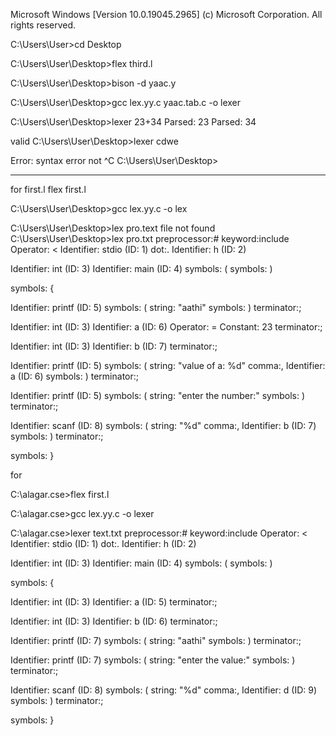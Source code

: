 Microsoft Windows [Version 10.0.19045.2965]
(c) Microsoft Corporation. All rights reserved.

C:\Users\User>cd Desktop

C:\Users\User\Desktop>flex third.l

C:\Users\User\Desktop>bison -d yaac.y

C:\Users\User\Desktop>gcc lex.yy.c yaac.tab.c -o lexer

C:\Users\User\Desktop>lexer
23+34
Parsed: 23
Parsed: 34

valid
C:\Users\User\Desktop>lexer
cdwe

Error: syntax error
not ^C
C:\Users\User\Desktop>
_____________________________________________________________________________________________
for first.l
flex first.l

C:\Users\User\Desktop>gcc lex.yy.c -o lex

C:\Users\User\Desktop>lex pro.text
file not found
C:\Users\User\Desktop>lex pro.txt
preprocessor:#
keyword:include
Operator: <
Identifier: stdio (ID: 1)
dot:.
Identifier: h (ID: 2)

Identifier: int (ID: 3)
Identifier: main (ID: 4)
symbols:  (
symbols:  )

symbols:  {

Identifier: printf (ID: 5)
symbols:  (
string:  "aathi"
symbols:  )
terminator:;

Identifier: int (ID: 3)
Identifier: a (ID: 6)
Operator: =
Constant: 23
terminator:;

Identifier: int (ID: 3)
Identifier: b (ID: 7)
terminator:;

Identifier: printf (ID: 5)
symbols:  (
string:  "value of a: %d"
comma:,
Identifier: a (ID: 6)
symbols:  )
terminator:;

Identifier: printf (ID: 5)
symbols:  (
string:  "enter the number:"
symbols:  )
terminator:;

Identifier: scanf (ID: 8)
symbols:  (
string:  "%d"
comma:,
Identifier: b (ID: 7)
symbols:  )
terminator:;

symbols:  }






for 
















C:\alagar.cse>flex first.l

C:\alagar.cse>gcc lex.yy.c -o lexer

C:\alagar.cse>lexer text.txt
preprocessor:#
keyword:include
Operator: <
Identifier: stdio (ID: 1)
dot:.
Identifier: h (ID: 2)

Identifier: int (ID: 3)
Identifier: main (ID: 4)
symbols:  (
symbols:  )

symbols:  {

Identifier: int (ID: 3)
Identifier: a (ID: 5)
terminator:;

Identifier: int (ID: 3)
Identifier: b (ID: 6)
terminator:;

Identifier: printf (ID: 7)
symbols:  (
string:  "aathi"
symbols:  )
terminator:;

Identifier: printf (ID: 7)
symbols:  (
string:  "enter the value:"
symbols:  )
terminator:;

Identifier: scanf (ID: 8)
symbols:  (
string:  "%d"
comma:,
Identifier: d (ID: 9)
symbols:  )
terminator:;

symbols:  }

